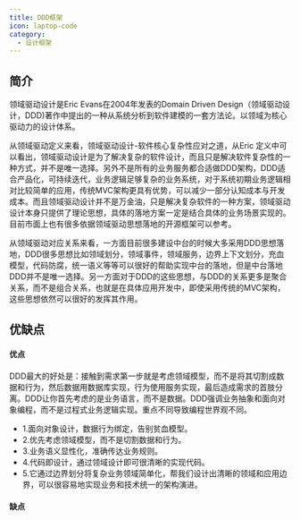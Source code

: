 ```yaml
---
title: DDD框架
icon: laptop-code
category:
  - 设计框架
---
```


## 简介
领域驱动设计是Eric Evans在2004年发表的Domain Driven Design（领域驱动设计，DDD)著作中提出的一种从系统分析到软件建模的一套方法论。以领域为核心驱动力的设计体系。

从领域驱动定义来看，领域驱动设计-软件核心复杂性应对之道，从Eric 定义中可以看出，领域驱动设计是为了解决复杂的软件设计，而且只是解决软件复杂性的一种方式，并不是唯一选择。另外不是所有的业务服务都合适做DDD架构，DDD适合产品化，可持续迭代，业务逻辑足够复杂的业务系统，对于系统初期业务逻辑相对比较简单的应用，传统MVC架构更具有优势，可以减少一部分认知成本与开发成本。而且领域驱动设计并不是万金油，只是解决复杂软件的一种方案，领域驱动设计本身只提供了理论思想，具体的落地方案一定是结合具体的业务场景实现的。目前市面上也有很多依据领域驱动思想落地的开源框架可以参考。

从领域驱动对应关系来看，一方面目前很多建设中台的时候大多采用DDD思想落地，DDD很多思想比如领域划分，领域事件，领域服务，边界上下文划分，充血模型，代码防腐，统一语义等等可以很好的帮助实现中台的落地，但是中台落地DDD并不是唯一选择。另一方面对于DDD的这些思想，与DDD的关系更多是聚合关系，而不是组合关系，也就是在具体应用开发中，即使采用传统的MVC架构，这些思想依然可以很好的发挥其作用。


## 优缺点

#### 优点
DDD最大的好处是：接触到需求第一步就是考虑领域模型，而不是将其切割成数据和行为，然后数据用数据库实现，行为使用服务实现，最后造成需求的首肢分离。DDD让你首先考虑的是业务语言，而不是数据。DDD强调业务抽象和面向对象编程，而不是过程式业务逻辑实现。重点不同导致编程世界观不同。

* 1.面向对象设计，数据行为绑定，告别贫血模型。
* 2.优先考虑领域模型，而不是切割数据和行为。
* 3.业务语义显性化，准确传达业务规则。
* 4.代码即设计，通过领域设计即可很清晰的实现代码。
* 5.它通过边界划分将复杂业务领域简单化，帮我们设计出清晰的领域和应用边界，可以很容易地实现业务和技术统一的架构演进。

#### 缺点


